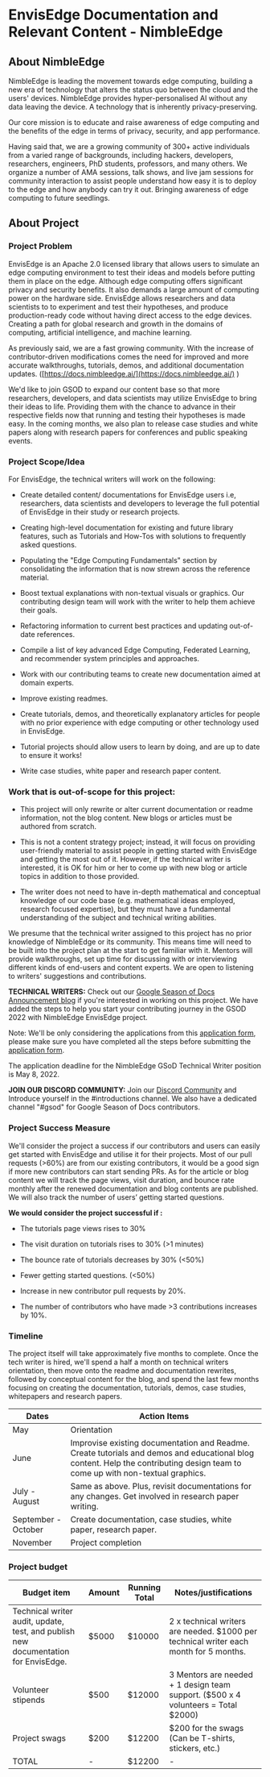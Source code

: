# EnvisEdge Documentation and Relevant Content - NimbleEdge

## About NimbleEdge


NimbleEdge is leading the movement towards edge computing, building a new era of technology that alters the status quo between the cloud and the users' devices. NimbleEdge provides hyper-personalised AI without any data leaving the device. A technology that is inherently privacy-preserving.


Our core mission is to educate and raise awareness of edge computing and the benefits of the edge in terms of privacy, security, and app performance.

Having said that, we are a growing community of 300+ active individuals from a varied range of backgrounds, including hackers, developers, researchers, engineers, PhD students, professors, and many others. We organize a number of AMA sessions, talk shows, and live jam sessions for community interaction to assist people understand how easy it is to deploy to the edge and how anybody can try it out. Bringing awareness of edge computing to future seedlings.

  

## About Project

### Project Problem


EnvisEdge is an Apache 2.0 licensed library that allows users to simulate an edge computing environment to test their ideas and models before putting them in place on the edge. Although edge computing offers significant privacy and security benefits. It also demands a large amount of computing power on the hardware side. EnvisEdge allows researchers and data scientists to to experiment and test their hypotheses, and produce production-ready code without having direct access to the edge devices. Creating a path for global research and growth in the domains of computing, artificial intelligence, and machine learning.

As previously said, we are a fast growing community. With the increase of contributor-driven modifications comes the need for improved and more accurate walkthroughs, tutorials, demos, and additional documentation updates. ([https://docs.nimbleedge.ai/](https://docs.nimbleedge.ai/) )

We'd like to join GSOD to expand our content base so that more researchers, developers, and data scientists may utilize EnvisEdge to bring their ideas to life. Providing them with the chance to advance in their respective fields now that running and testing their hypotheses is made easy. In the coming months, we also plan to release case studies and white papers along with research papers for conferences and public speaking events.

### Project Scope/Idea


For EnvisEdge, the technical writers will work on the following:

-   Create detailed content/ documentations for EnvisEdge users i.e, researchers, data scientists and developers to leverage the full potential of EnvisEdge in their study or research projects.
    
-   Creating high-level documentation for existing and future library features, such as Tutorials and How-Tos with solutions to frequently asked questions.
    
-   Populating the "Edge Computing Fundamentals" section by consolidating the information that is now strewn across the reference material.
    
-   Boost textual explanations with non-textual visuals or graphics. Our contributing design team will work with the writer to help them achieve their goals.
    
-   Refactoring information to current best practices and updating out-of-date references.
    
-   Compile a list of key advanced Edge Computing, Federated Learning, and recommender system principles and approaches.
    
-   Work with our contributing teams to create new documentation aimed at domain experts.
    
-   Improve existing readmes.
    
-   Create tutorials, demos, and theoretically explanatory articles for people with no prior experience with edge computing or other technology used in EnvisEdge.
    
-   Tutorial projects should allow users to learn by doing, and are up to date to ensure it works!
    
-   Write case studies, white paper and research paper content.
    
### Work that is out-of-scope for this project:

-   This project will only rewrite or alter current documentation or readme information, not the blog content. New blogs or articles must be authored from scratch.
    
-   This is not a content strategy project; instead, it will focus on providing user-friendly material to assist people in getting started with EnvisEdge and getting the most out of it. However, if the technical writer is interested, it is OK for him or her to come up with new blog or article topics in addition to those provided.
    
-   The writer does not need to have in-depth mathematical and conceptual knowledge of our code base (e.g. mathematical ideas employed, research focused expertise), but they must have a fundamental understanding of the subject and technical writing abilities.
    
We presume that the technical writer assigned to this project has no prior knowledge of NimbleEdge or its community. This means time will need to be built into the project plan at the start to get familiar with it. Mentors will provide walkthroughs, set up time for discussing with or interviewing different kinds of end-users and content experts. We are open to listening to writers' suggestions and contributions.


**TECHNICAL WRITERS:** Check out our [Google Season of Docs Announcement blog](https://blog.nimbleedge.ai/announcing-nimbleedge-google-season-of-docs-2022/) if you're interested in working on this project. We have added the steps to help you start your contributing journey in the GSOD 2022 with NimbleEdge EnvisEdge project.

Note: We'll be only considering the applications from this [application form](https://forms.gle/z274GfjSVmHMD97n7), please make sure you have completed all the steps before submitting the [application form](https://forms.gle/z274GfjSVmHMD97n7).

The application deadline for the NimbleEdge GSoD Technical Writer position is May 8, 2022.
  
  **JOIN OUR DISCORD COMMUNITY:** Join our [Discord Community](https://nimbleedge.ai/discord) and Introduce yourself in the #introductions channel. We also have a dedicated channel "#gsod" for Google Season of Docs contributors. 
  
  
###  Project Success Measure



We'll consider the project a success if our contributors and users can easily get started with EnvisEdge and utilise it for their projects. Most of our pull requests (>60%) are from our existing contributors, it would be a good sign if more new contributors can start sending PRs. As for the article or blog content we will track the page views, visit duration, and bounce rate monthly after the renewed documentation and blog contents are published. We will also track the number of users’ getting started questions.

  
  

**We would consider the project successful if :**

-   The tutorials page views rises to 30%
    
-   The visit duration on tutorials rises to 30% (>1 minutes)
    
-   The bounce rate of tutorials decreases by 30% (<50%)
    
-   Fewer getting started questions. (<50%)
    
-   Increase in new contributor pull requests by 20%.
    
-   The number of contributors who have made >3 contributions increases by 10%.
    

  
  

### Timeline

The project itself will take approximately five months to complete. Once the tech writer is hired, we'll spend a half a month on technical writers orientation, then move onto the readme and documentation rewrites, followed by conceptual content for the blog, and spend the last few months focusing on creating the documentation, tutorials, demos, case studies, whitepapers and research papers.

  
|Dates  | Action Items |
|--|--|
| May | Orientation |
| June|Improvise existing documentation and Readme. Create tutorials and demos and educational blog content. Help the contributing design team to come up with non-textual graphics.|
|July - August|Same as above. Plus, revisit documentations for any changes. Get involved in research paper writing.|
|September - October|Create documentation, case studies, white paper, research paper.|
|November| Project completion|


### Project budget

|Budget item| Amount | Running Total | Notes/justifications |
|--|--|--|--|
| Technical writer audit, update, test, and publish new documentation for EnvisEdge. | $5000 | $10000 | 2 x technical writers are needed. $1000 per technical writer each month for 5 months.|
| Volunteer stipends |  $500 | $12000 | 3 Mentors are needed + 1 design team support. ($500 x 4 volunteers = Total $2000)|
|Project swags | $200 | $12200  | $200 for the swags (Can be T-shirts, stickers, etc.)|
| TOTAL | - | $12200 | - |


  

